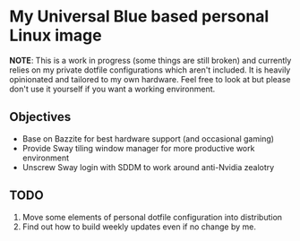 # My Universal Blue based personal Linux image

**NOTE**: This is a work in progress (some things are still broken) and currently relies on my private dotfile configurations which aren't included. It is heavily opinionated and tailored to my own hardware. Feel free to look at but please don't use it yourself if you want a working environment.

## Objectives
* Base on Bazzite for best hardware support (and occasional gaming)
* Provide Sway tiling window manager for more productive work environment
* Unscrew Sway login with SDDM to work around anti-Nvidia zealotry

## TODO
1. Move some elements of personal dotfile configuration into distribution
2. Find out how to build weekly updates even if no change by me.

